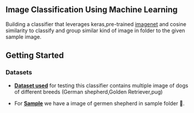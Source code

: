 ## Image Classification Using Machine Learning

Building a classifier that leverages keras,pre-trained [imagenet](*) and cosine similarity to classify and group similar kind of image in folder to the given sample image.

## Getting Started

### Datasets

- **[Dataset used](./Data/Dataset)** for testing this classifier contains multiple image of dogs of different breeds (German shepherd,Golden Retriever,pug)

- For **[Sample](./Data/Sample)** we have a image of germen shepherd in sample folder 📂.

